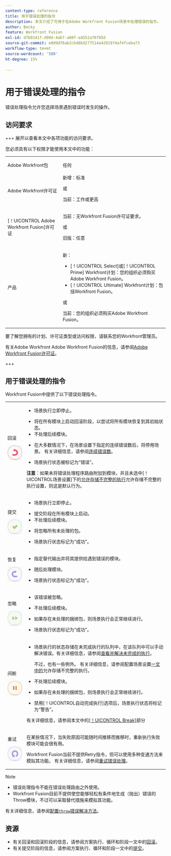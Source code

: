 ```yaml
---
content-type: reference
title: 用于错误处理的指令
description: 本文介绍了可用于在Adobe Workfront Fusion场景中处理错误的指令。
author: Becky
feature: Workfront Fusion
exl-id: d7b0141f-d99d-4ab7-a60f-ed552a76f05d
source-git-commit: e0d9d76ab2cbd8bd277514a4291974af4fceba73
workflow-type: tm+mt
source-wordcount: '589'
ht-degree: 15%

---
```


# 用于错误处理的指令

错误处理指令允许您选择场景遇到错误时发生的操作。

## 访问要求

+++ 展开以查看本文中各项功能的访问要求。

您必须具有以下权限才能使用本文中的功能：

<table style="table-layout:auto">
 <col> 
 <col> 
 <tbody> 
  <tr> 
    <td role="rowheader">Adobe Workfront包</td> 
   <td> <p>任何</p> </td> 
  </tr> 
  <tr data-mc-conditions=""> 
   <td role="rowheader">Adobe Workfront许可证</td> 
   <td> 新增：标准<p>或</p><p>当前：工作或更高</p> </td> 
  </tr> 
  <tr> 
   <td role="rowheader">[！UICONTROL Adobe Workfront Fusion]许可证</td> 
   <td>
   <p>当前：无Workfront Fusion许可证要求。</p>
   <p>或</p>
   <p>旧版：任意 </p>
   </td> 
  </tr> 
  <tr> 
   <td role="rowheader">产品</td> 
   <td>
   <p>新：</p> <ul><li>[！UICONTROL Select]或[！UICONTROL Prime] Workfront计划：您的组织必须购买Adobe Workfront Fusion。</li><li>[！UICONTROL Ultimate] Workfront计划：包括Workfront Fusion。</li></ul>
   <p>或</p>
   <p>当前：您的组织必须购买Adobe Workfront Fusion。</p>
   </td> 
  </tr>
 </tbody> 
</table>


要了解您拥有的计划、许可证类型或访问权限，请联系您的Workfront管理员。

有关Adobe Workfront Adobe Workfront Fusion的信息，请参阅[Adobe Workfront Fusion许可证](/help/workfront-fusion/set-up-and-manage-workfront-fusion/licensing-operations-overview/license-automation-vs-integration.md)。

+++

## 用于错误处理的指令

Workfront Fusion中提供了以下错误处理指令。

<table style="table-layout:auto">
 <col> 
 <col> 
 <tbody> 
  <tr> 
   <td role="rowheader"> <p>回滚</p> <p> <img src="assets/rollback.png"> </p> </td> 
   <td> <ul><li><p>场景执行立即停止。</li><li>将在所有模块上启动回滚阶段，以尝试将所有模块恢复到其初始状态。 </li><li>不处理后续模块。</p></li><li> <p>在大多数情况下，在场景设置下指定的连续错误数后，将停用场景。 有关详细信息，请参阅<a href="/help/workfront-fusion/create-scenarios/config-scenarios-settings/configure-scenario-settings.md#number-of-consecutive-errors" class="MCXref xref">连续错误数</a>。</p> </li><li><p>场景执行状态被标记为“错误”。</p></li></ul> <p><b>注意</b>：如果未将错误处理程序路由附加到模块，并且未选中[！UICONTROL场景设置]下的<a href="/help/workfront-fusion/create-scenarios/config-scenarios-settings/configure-scenario-settings.md#allow-storing-incomplete-executions" class="MCXref xref">允许存储不完整的执行</a>允许存储不完整的执行设置，则这是默认行为。</p> </td> 
  </tr> 
  <tr> 
   <td role="rowheader"> <p>提交</p> <p> <img src="assets/commit.png"> </p> </td> 
   <td> <ul><li><p>场景执行立即停止。</li><li>提交阶段在所有模块上启动。 </li><li>不处理后续模块。</p></li><li> <p>将忽略所有未处理的包。</p> </li><li><p>场景执行状态标记为“成功”。 </p> </li></ul></td> 
  </tr> 
  <tr> 
   <td role="rowheader"> <p>恢复</p> <p> <img src="assets/resume.png"> </p> </td> 
   <td> <ul><li><p>指定替代输出并将其提供给遇到错误的模块。</p> </li><li><p>随后处理模块。</p></li><li> <p>场景执行状态标记为“成功”。</p></li></ul> </td> 
  </tr> 
  <tr> 
   <td role="rowheader"> <p>忽略</p> <p> <img src="assets/ignore.png"> </p> </td> 
   <td><ul><li> <p>该错误被忽略。</li><li> 不处理后续模块。</p> </li><li><p>如果存在未处理的捆绑包，则场景执行会正常继续进行。</p> </li><li><p>场景执行状态标记为“成功”。</p> </li></ul></td> 
  </tr> 
  <tr> 
   <td role="rowheader"> <p>间断</p> <p> <img src="assets/break.png"> </p> </td> 
   <td><ul><li> <p>场景执行的状态存储在未完成执行的队列中，在该队列中可以手动解决错误。有关详细信息，请参阅<a href="/help/workfront-fusion/manage-scenarios/view-and-resolve-incomplete-executions.md" class="MCXref xref">查看并解决未完成的执行</a>。</p> <p>不过，也有一些例外。 有关详细信息，请参阅配置场景设置<a href="/help/workfront-fusion/create-scenarios/config-scenarios-settings/configure-scenario-settings.md#allow" class="MCXref xref">一文中的</a>允许存储不完整的执行</a>。</p></li><li> <p>不处理后续模块。</p></li><li> <p>如果存在未处理的捆绑包，则场景执行会正常继续进行。</p> </li><li><p>禁用[！UICONTROL自动完成执行]选项后，场景执行状态将标记为“警告”。</p></li></ul> <p>有关详细信息，请参阅本文中的<a href="#break" class="MCXref xref">[！UICONTROL Break]</a>部分</p> </td> 
  </tr> 
  <tr> 
   <td role="rowheader"> <p>重试</p> <p> <img src="assets/retry.png"> </p> </td> 
   <td> <p>在某些情况下，当失败原因可能随时间推移而推移时，重新执行失败模块可能会很有用。</p> <p>Workfront Fusion当前不提供Retry指令，但可以使用多种变通方法来模拟其功能。 有关详细信息，请参阅<a href="/help/workfront-fusion/create-scenarios/config-error-handling/retry.md" class="MCXref xref">重试错误处理</a>。</p> </td> 
  </tr> 
 </tbody> 
</table>

>[!NOTE]
>
>* 错误处理指令不能在错误处理路由之外使用。
>* Workfront Fusion目前不提供使您能够轻松有条件地生成（抛出）错误的Throw模块，不过可以采取替代措施来模拟其功能。
>
>  有关详细信息，请参阅[配置`throw`错误解决方法](/help/workfront-fusion/create-scenarios/config-error-handling/throw.md)。

## 资源

* 有关回滚和回滚阶段的信息，请参阅方案执行、循环和阶段一文中的[回滚](/help/workfront-fusion/references/scenarios/scenario-execution-cycles-phases.md#rollback)。
* 有关提交阶段的信息，请参阅方案执行、循环和阶段一文中的[提交](/help/workfront-fusion/references/scenarios/scenario-execution-cycles-phases.md#commit)。
